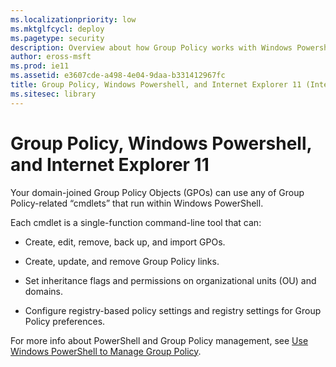 ```yaml
---
ms.localizationpriority: low
ms.mktglfcycl: deploy
ms.pagetype: security
description: Overview about how Group Policy works with Windows Powershell and Internet Explorer 11
author: eross-msft
ms.prod: ie11
ms.assetid: e3607cde-a498-4e04-9daa-b331412967fc
title: Group Policy, Windows Powershell, and Internet Explorer 11 (Internet Explorer 11 for IT Pros)
ms.sitesec: library
---
```



# Group Policy, Windows Powershell, and Internet Explorer 11
Your domain-joined Group Policy Objects (GPOs) can use any of Group Policy-related “cmdlets” that run within Windows PowerShell.

Each cmdlet is a single-function command-line tool that can:

-   Create, edit, remove, back up, and import GPOs.

-   Create, update, and remove Group Policy links.

-   Set inheritance flags and permissions on organizational units (OU) and domains.

-   Configure registry-based policy settings and registry settings for Group Policy preferences.

For more info about PowerShell and Group Policy management, see [Use Windows PowerShell to Manage Group Policy](https://go.microsoft.com/fwlink/p/?LinkId=276828).

 

 



